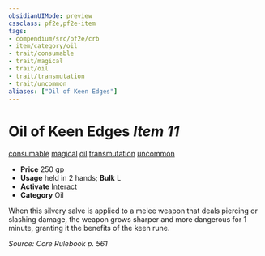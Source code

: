 ```yaml
---
obsidianUIMode: preview
cssclass: pf2e,pf2e-item
tags:
- compendium/src/pf2e/crb
- item/category/oil
- trait/consumable
- trait/magical
- trait/oil
- trait/transmutation
- trait/uncommon
aliases: ["Oil of Keen Edges"]
---
```

# Oil of Keen Edges *Item 11*  
[consumable](../../../Rules/traits/consumable.md)  [magical](../../../Rules/traits/magical.md)  [oil](../../../Rules/traits/oil.md)  [transmutation](../../../Rules/traits/transmutation.md)  [uncommon](../../../Rules/traits/uncommon.md)  

- **Price** 250 gp
- **Usage** held in 2 hands; **Bulk** L
- **Activate** [Interact](../../../Rules/actions/interact.md)
- **Category** Oil

When this silvery salve is applied to a melee weapon that deals piercing or slashing damage, the weapon grows sharper and more dangerous for 1 minute, granting it the benefits of the keen rune.

*Source: Core Rulebook p. 561*